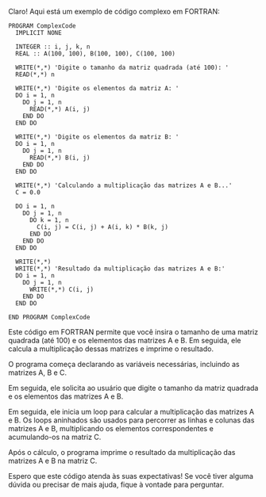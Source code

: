 Claro! Aqui está um exemplo de código complexo em FORTRAN:

```
PROGRAM ComplexCode
  IMPLICIT NONE

  INTEGER :: i, j, k, n
  REAL :: A(100, 100), B(100, 100), C(100, 100)

  WRITE(*,*) 'Digite o tamanho da matriz quadrada (até 100): '
  READ(*,*) n

  WRITE(*,*) 'Digite os elementos da matriz A: '
  DO i = 1, n
    DO j = 1, n
      READ(*,*) A(i, j)
    END DO
  END DO

  WRITE(*,*) 'Digite os elementos da matriz B: '
  DO i = 1, n
    DO j = 1, n
      READ(*,*) B(i, j)
    END DO
  END DO

  WRITE(*,*) 'Calculando a multiplicação das matrizes A e B...'
  C = 0.0

  DO i = 1, n
    DO j = 1, n
      DO k = 1, n
        C(i, j) = C(i, j) + A(i, k) * B(k, j)
      END DO
    END DO
  END DO

  WRITE(*,*)
  WRITE(*,*) 'Resultado da multiplicação das matrizes A e B:'
  DO i = 1, n
    DO j = 1, n
      WRITE(*,*) C(i, j)
    END DO
  END DO

END PROGRAM ComplexCode
```

Este código em FORTRAN permite que você insira o tamanho de uma matriz quadrada (até 100) e os elementos das matrizes A e B. Em seguida, ele calcula a multiplicação dessas matrizes e imprime o resultado.

O programa começa declarando as variáveis ​​necessárias, incluindo as matrizes A, B e C.

Em seguida, ele solicita ao usuário que digite o tamanho da matriz quadrada e os elementos das matrizes A e B.

Em seguida, ele inicia um loop para calcular a multiplicação das matrizes A e B. Os loops aninhados são usados ​​para percorrer as linhas e colunas das matrizes A e B, multiplicando os elementos correspondentes e acumulando-os na matriz C.

Após o cálculo, o programa imprime o resultado da multiplicação das matrizes A e B na matriz C.

Espero que este código atenda às suas expectativas! Se você tiver alguma dúvida ou precisar de mais ajuda, fique à vontade para perguntar.